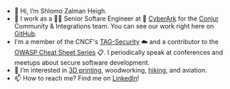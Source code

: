 - 👋 Hi, I’m Shlomo Zalman Heigh.
- 🏢 I work as a 👨‍💻 Senior Softare Engineer at 🔐 [CyberArk](https://www.cyberark.com/) for the [Conjur](https://www.conjur.org/) Community & Integrations team. You can see our work right here on [GitHub](https://github.com/cyberark).
- I'm a member of the CNCF's [TAG-Security](https://github.com/cncf/tag-security) ☁️ and a contributor to the [OWASP Cheat Sheet Series](https://github.com/OWASP/CheatSheetSeries) 📋. I periodically speak at conferences and meetups about secure software development.
- 👀 I’m interested in [3D printing](https://www.thingiverse.com/szheigh/makes), woodworking, [hiking](https://www.alltrails.com/members/shlomo-zalman-heigh/recordings), and aviation.
- 📫 How to reach me? Find me on [LinkedIn](https://www.linkedin.com/in/szheigh/)!
